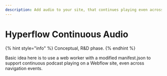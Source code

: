 ```yaml
---
description: Add audio to your site, that continues playing even across page navigations.
---
```


# Hyperflow Continuous Audio

{% hint style="info" %}
Conceptual, R\&D phase.
{% endhint %}

Basic idea here is to use a web worker with a modified manifest.json to support continuous podcast playing on a Webflow site, even across navigation events.&#x20;
